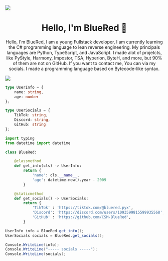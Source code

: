 <img align="center" src="https://cdn.discordapp.com/attachments/1106913875275812924/1119585479797522492/Frame_3_1.png">

<h1 align="center">Hello, I'm BlueRed 👋</h1>
<p align=center>
    Hello, I'm BlueRed, I am a young Fullstack developer, I am currently learning the C# programming language
    to lean reverse engineering. My principals languages are Python, TypeScript, and JavaScript. I made alot
    of projetcts, like PyStyle, Harmony, Impostor, TSA, Hyperion, ByteH, and more, but 90% of them are not on GitHub.
    If you want to contact me, You can via my socials. I made a programming language based on Bytecode-like syntax.
</p>

<img align="center" src="https://cdn.discordapp.com/attachments/1106913875275812924/1119596499580497981/Frame_5_2.png">


```ts
type UserInfo = {
    name: string,
    age: number
};

type UserSocials = {
    TikTok: string,
    Discord: string,
    GitHub: string
};
```

```py
import typing
from datetime import datetime

class BlueRed:

    @classmethod
    def get_info(cls) -> UserInfo:
        return {
            'name': cls.__name__,
            'age': datetime.now().year - 2009
        }

    @staticmethod
    def get_socials() -> UserSocials:
        return {
            'TikTok' : 'https://tiktok.com/@bluered.pyx',
            'Discord': 'https://discord.com/users/1093599815599935568',
            'GitHub' : 'https://github.com/CSM-BlueRed',
        }
```

```cs
UserInfo info = BlueRed.get_info();
UserSocials socials = BlueRed.get_socials();

Console.WriteLine(info);
Console.WriteLine("----- socials -----");
Console.WriteLine(socials);
```
